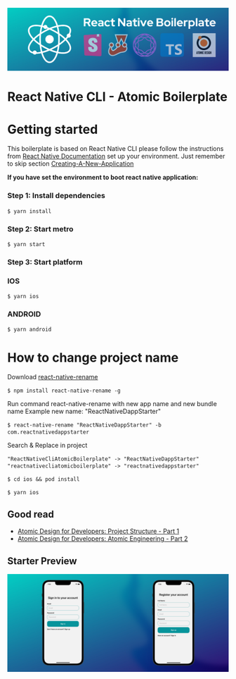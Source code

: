 ![ReactNativeBoilerplate](/.github/images/header.png)
# React Native CLI - Atomic Boilerplate

# Getting started

This boilerplate is based on React Native CLI please follow the instructions from [React Native Documentation](https://reactnative.dev/docs/environment-setup#installing-dependencies) set up your environment. Just remember to skip section [Creating-A-New-Application](https://reactnative.dev/docs/environment-setup#creating-a-new-application)

**If you have set the environment to boot react native application:**

### Step 1: Install dependencies
```
$ yarn install 
```

### Step 2: Start metro
```
$ yarn start 
```

### Step 3: Start platform
### IOS
```
$ yarn ios 
```

### ANDROID
```
$ yarn android
```

# How to change project name
Download [react-native-rename](https://www.npmjs.com/package/react-native-rename)
```
$ npm install react-native-rename -g
```
Run command react-native-rename with new app name and new bundle name
Example new name: "ReactNativeDappStarter"
```
$ react-native-rename "ReactNativeDappStarter" -b com.reactnativedappstarter
```
Search & Replace in project
```
"ReactNativeCliAtomicBoilerplate" -> "ReactNativeDappStarter"
"reactnativecliatomicboilerplate" -> "reactnativedappstarter"
```
```
$ cd ios && pod install
```
```
$ yarn ios
```

## Good read

* [Atomic Design for Developers: Project Structure - Part 1](https://betterprogramming.pub/atomic-design-for-developers-part-1-b41e547a555c)
* [Atomic Design for Developers: Atomic Engineering - Part 2](https://medium.com/swlh/atomic-design-for-developers-atomic-engineering-3591af676ef4)


## Starter Preview

![ReactNativeBoilerplate](/.github/images/mock.png)

